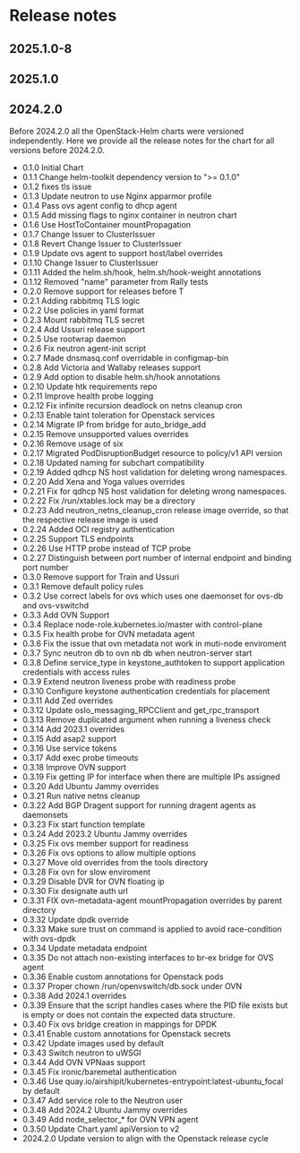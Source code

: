 # Release notes

## 2025.1.0-8

## 2025.1.0

## 2024.2.0

Before 2024.2.0 all the OpenStack-Helm charts were versioned independently.
Here we provide all the release notes for the chart for all versions before 2024.2.0.

- 0.1.0 Initial Chart
- 0.1.1 Change helm-toolkit dependency version to ">= 0.1.0"
- 0.1.2 fixes tls issue
- 0.1.3 Update neutron to use Nginx apparmor profile
- 0.1.4 Pass ovs agent config to dhcp agent
- 0.1.5 Add missing flags to nginx container in neutron chart
- 0.1.6 Use HostToContainer mountPropagation
- 0.1.7 Change Issuer to ClusterIssuer
- 0.1.8 Revert Change Issuer to ClusterIssuer
- 0.1.9 Update ovs agent to support host/label overrides
- 0.1.10 Change Issuer to ClusterIssuer
- 0.1.11 Added the helm.sh/hook, helm.sh/hook-weight annotations
- 0.1.12 Removed "name" parameter from Rally tests
- 0.2.0 Remove support for releases before T
- 0.2.1 Adding rabbitmq TLS logic
- 0.2.2 Use policies in yaml format
- 0.2.3 Mount rabbitmq TLS secret
- 0.2.4 Add Ussuri release support
- 0.2.5 Use rootwrap daemon
- 0.2.6 Fix neutron agent-init script
- 0.2.7 Made dnsmasq.conf overridable in configmap-bin
- 0.2.8 Add Victoria and Wallaby releases support
- 0.2.9 Add option to disable helm.sh/hook annotations
- 0.2.10 Update htk requirements repo
- 0.2.11 Improve health probe logging
- 0.2.12 Fix infinite recursion deadlock on netns cleanup cron
- 0.2.13 Enable taint toleration for Openstack services
- 0.2.14 Migrate IP from bridge for auto_bridge_add
- 0.2.15 Remove unsupported values overrides
- 0.2.16 Remove usage of six
- 0.2.17 Migrated PodDisruptionBudget resource to policy/v1 API version
- 0.2.18 Updated naming for subchart compatibility
- 0.2.19 Added qdhcp NS host validation for deleting wrong namespaces.
- 0.2.20 Add Xena and Yoga values overrides
- 0.2.21 Fix for qdhcp NS host validation for deleting wrong namespaces.
- 0.2.22 Fix /run/xtables.lock may be a directory
- 0.2.23 Add neutron_netns_cleanup_cron release image override, so that the respective release image is used
- 0.2.24 Added OCI registry authentication
- 0.2.25 Support TLS endpoints
- 0.2.26 Use HTTP probe instead of TCP probe
- 0.2.27 Distinguish between port number of internal endpoint and binding port number
- 0.3.0 Remove support for Train and Ussuri
- 0.3.1 Remove default policy rules
- 0.3.2 Use correct labels for ovs which uses one daemonset for ovs-db and ovs-vswitchd
- 0.3.3 Add OVN Support
- 0.3.4 Replace node-role.kubernetes.io/master with control-plane
- 0.3.5 Fix health probe for OVN metadata agent
- 0.3.6 Fix the issue that ovn metadata not work in muti-node enviroment
- 0.3.7 Sync neutron db to ovn nb db when neutron-server start
- 0.3.8 Define service_type in keystone_authtoken to support application credentials with access rules
- 0.3.9 Extend neutron liveness probe with readiness probe
- 0.3.10 Configure keystone authentication credentials for placement
- 0.3.11 Add Zed overrides
- 0.3.12 Update oslo_messaging_RPCClient and get_rpc_transport
- 0.3.13 Remove duplicated argument when running a liveness check
- 0.3.14 Add 2023.1 overrides
- 0.3.15 Add asap2 support
- 0.3.16 Use service tokens
- 0.3.17 Add exec probe timeouts
- 0.3.18 Improve OVN support
- 0.3.19 Fix getting IP for interface when there are multiple IPs assigned
- 0.3.20 Add Ubuntu Jammy overrides
- 0.3.21 Run native netns cleanup
- 0.3.22 Add BGP Dragent support for running dragent agents as daemonsets
- 0.3.23 Fix start function template
- 0.3.24 Add 2023.2 Ubuntu Jammy overrides
- 0.3.25 Fix ovs member support for readiness
- 0.3.26 Fix ovs options to allow multiple options
- 0.3.27 Move old overrides from the tools directory
- 0.3.28 Fix ovn for slow enviroment
- 0.3.29 Disable DVR for OVN floating ip
- 0.3.30 Fix designate auth url
- 0.3.31 FIX ovn-metadata-agent mountPropagation overrides by parent directory
- 0.3.32 Update dpdk override
- 0.3.33 Make sure trust on command is applied to avoid race-condition with ovs-dpdk
- 0.3.34 Update metadata endpoint
- 0.3.35 Do not attach non-existing interfaces to br-ex bridge for OVS agent
- 0.3.36 Enable custom annotations for Openstack pods
- 0.3.37 Proper chown /run/openvswitch/db.sock under OVN
- 0.3.38 Add 2024.1 overrides
- 0.3.39 Ensure that the script handles cases where the PID file exists but is empty or does not contain the expected data structure.
- 0.3.40 Fix ovs bridge creation in mappings for DPDK
- 0.3.41 Enable custom annotations for Openstack secrets
- 0.3.42 Update images used by default
- 0.3.43 Switch neutron to uWSGI
- 0.3.44 Add OVN VPNaas support
- 0.3.45 Fix ironic/baremetal authentication
- 0.3.46 Use quay.io/airshipit/kubernetes-entrypoint:latest-ubuntu_focal by default
- 0.3.47 Add service role to the Neutron user
- 0.3.48 Add 2024.2 Ubuntu Jammy overrides
- 0.3.49 Add node_selector_* for OVN VPN agent
- 0.3.50 Update Chart.yaml apiVersion to v2
- 2024.2.0 Update version to align with the Openstack release cycle
